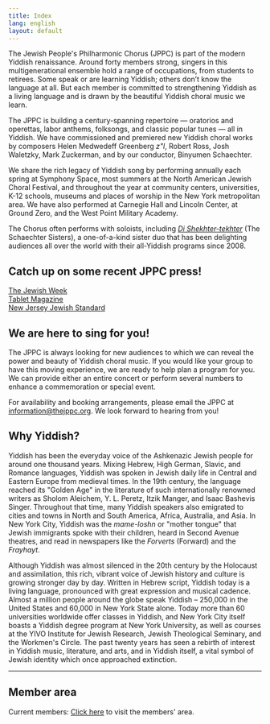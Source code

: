 ```yaml
---
title: Index
lang: english
layout: default
---
```


The Jewish People's Philharmonic Chorus (JPPC) is part of the modern Yiddish renaissance. Around forty members strong, singers in this multigenerational ensemble hold a range of occupations, from students to retirees. Some speak or are learning Yiddish; others don’t know the language at all. But each member is committed to strengthening Yiddish as a living language and is drawn by the beautiful Yiddish choral music we learn.

The JPPC is building a century-spanning repertoire — oratorios and operettas, labor anthems, folksongs, and classic popular tunes — all in Yiddish. We have commissioned and premiered new Yiddish choral works by composers Helen Medwedeff Greenberg *z"l*, Robert Ross, Josh Waletzky, Mark Zuckerman, and by our conductor, Binyumen Schaechter.

We share the rich legacy of Yiddish song by performing annually each spring at Symphony Space, most summers at the North American Jewish Choral Festival, and throughout the year at community centers, universities, K-12 schools, museums and places of worship in the New York metropolitan area. We have also performed at Carnegie Hall and Lincoln Center, at Ground Zero, and the West Point Military Academy.

The Chorus often performs with soloists, including  [*Di Shekhter-tekhter*](http://yiddishsisters.com/) (The Schaechter Sisters), a one-of-a-kind sister duo that has been delighting audiences all over the world with their all-Yiddish programs since 2008.

## Catch up on some recent JPPC press!

[The Jewish Week](http://www.thejewishweek.com/blogs/well-versed/hitting-yiddish-high-notes)  
[Tablet Magazine](http://www.tabletmag.com/arts-and-culture/music/32368/in-tune/)  
[New Jersey Jewish Standard](http://www.jstandard.com/index.php/content/item/18807/)  

## We are here to sing for you!

The JPPC is always looking for new audiences to which we can reveal the power and beauty of Yiddish choral music. If you would like your group to have this moving experience, we are ready to help plan a program for you. We can provide either an entire concert or perform several numbers to enhance a commemoration or special event.

For availability and booking arrangements, please email the JPPC at [information@thejppc.org](mailto:information@thejppc.org). We look forward to hearing from you!

## Why Yiddish?

Yiddish has been the everyday voice of the Ashkenazic Jewish people for around one thousand years. Mixing Hebrew, High German, Slavic, and Romance languages, Yiddish was spoken in Jewish daily life in Central and Eastern Europe from medieval times. In the 19th century, the language reached its "Golden Age" in the literature of such internationally renowned writers as Sholom Aleichem, Y. L. Peretz, Itzik Manger, and Isaac Bashevis Singer. Throughout that time, many Yiddish speakers also emigrated to cities and towns in North and South America, Africa, Australia, and Asia. In New York City, Yiddish was the *mame-loshn* or "mother tongue" that Jewish immigrants spoke with their children, heard in Second Avenue theatres, and read in newspapers like the *Forverts* (Forward) and the *Frayhayt*.

Although Yiddish was almost silenced in the 20th century by the Holocaust and assimilation, this rich, vibrant voice of Jewish history and culture is growing stronger day by day. Written in Hebrew script, Yiddish today is a living language, pronounced with great expression and musical cadence. Almost a million people around the globe speak Yiddish – 250,000 in the United States and 60,000 in New York State alone. Today more than 60 universities worldwide offer classes in Yiddish, and New York City itself boasts a Yiddish degree program at New York University, as well as courses at the YIVO Institute for Jewish Research, Jewish Theological Seminary, and the Workmen's Circle. The past twenty years has seen a rebirth of interest in Yiddish music, literature, and arts, and in Yiddish itself, a vital symbol of Jewish identity which once approached extinction.

_____

## Member area

Current members: [Click here](https://sites.google.com/view/jppccurrentmembers) to visit the members' area.
